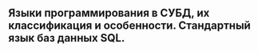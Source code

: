 ## Языки программирования в СУБД, их классификация и особенности. Стандартный язык баз данных SQL. 
